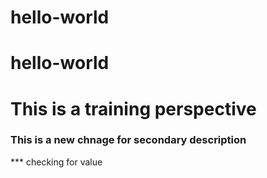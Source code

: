 # hello-world
# hello-world
# This is a training perspective
### This is a new chnage for secondary description
*** checking for value
